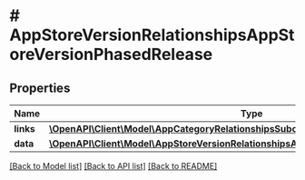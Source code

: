 # # AppStoreVersionRelationshipsAppStoreVersionPhasedRelease

## Properties

Name | Type | Description | Notes
------------ | ------------- | ------------- | -------------
**links** | [**\OpenAPI\Client\Model\AppCategoryRelationshipsSubcategoriesLinks**](AppCategoryRelationshipsSubcategoriesLinks.md) |  | [optional] 
**data** | [**\OpenAPI\Client\Model\AppStoreVersionRelationshipsAppStoreVersionPhasedReleaseData**](AppStoreVersionRelationshipsAppStoreVersionPhasedReleaseData.md) |  | [optional] 

[[Back to Model list]](../../README.md#documentation-for-models) [[Back to API list]](../../README.md#documentation-for-api-endpoints) [[Back to README]](../../README.md)


